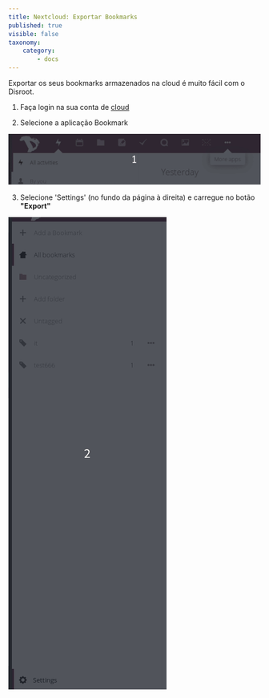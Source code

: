 ```yaml
---
title: Nextcloud: Exportar Bookmarks
published: true
visible: false
taxonomy:
    category:
        - docs
---
```


Exportar os seus bookmarks armazenados na cloud é muito fácil com o Disroot.

1. Faça login na sua conta de [cloud](https://cloud.disroot.org)

2. Selecione a aplicação Bookmark


![](pt/select_app.gif)

3. Selecione 'Settings' (no fundo da página à direita) e carregue no botão **"Export"**

![](pt/export.gif)

